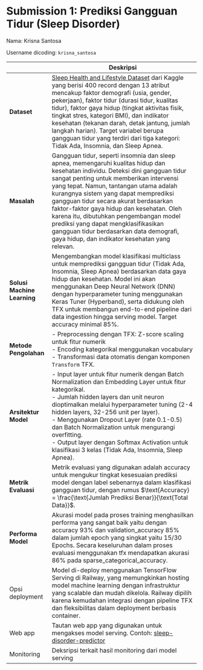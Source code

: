 # Submission 1: Prediksi Gangguan Tidur (Sleep Disorder)
Nama: Krisna Santosa

Username dicoding: `krisna_santosa`

| | Deskripsi |
| ----------- | ----------- |
| **Dataset** | [Sleep Health and Lifestyle Dataset](https://www.kaggle.com/datasets/uom190346a/sleep-health-and-lifestyle-dataset/data) dari Kaggle yang berisi 400 record dengan 13 atribut mencakup faktor demografi (usia, gender, pekerjaan), faktor tidur (durasi tidur, kualitas tidur), faktor gaya hidup (tingkat aktivitas fisik, tingkat stres, kategori BMI), dan indikator kesehatan (tekanan darah, detak jantung, jumlah langkah harian). Target variabel berupa gangguan tidur yang terdiri dari tiga kategori: Tidak Ada, Insomnia, dan Sleep Apnea. |
| **Masalah** | Gangguan tidur, seperti insomnia dan sleep apnea, memengaruhi kualitas hidup dan kesehatan individu. Deteksi dini gangguan tidur sangat penting untuk memberikan intervensi yang tepat. Namun, tantangan utama adalah kurangnya sistem yang dapat memprediksi gangguan tidur secara akurat berdasarkan faktor-faktor gaya hidup dan kesehatan. Oleh karena itu, dibutuhkan pengembangan model prediksi yang dapat mengklasifikasikan gangguan tidur berdasarkan data demografi, gaya hidup, dan indikator kesehatan yang relevan. |
| **Solusi Machine Learning** | Mengembangkan model klasifikasi multiclass untuk memprediksi gangguan tidur (Tidak Ada, Insomnia, Sleep Apnea) berdasarkan data gaya hidup dan kesehatan. Model ini akan menggunakan Deep Neural Network (DNN) dengan hyperparameter tuning menggunakan Keras Tuner (Hyperband), serta didukung oleh TFX untuk membangun end-to-end pipeline dari data ingestion hingga serving model. Target accuracy minimal 85%. |
| **Metode Pengolahan** | - Preprocessing dengan TFX: Z-score scaling untuk fitur numerik<br>- Encoding kategorikal menggunakan vocabulary<br>- Transformasi data otomatis dengan komponen `Transform` TFX. |
| **Arsitektur Model** | - Input layer untuk fitur numerik dengan Batch Normalization dan Embedding Layer untuk fitur kategorikal.<br>- Jumlah hidden layers dan unit neuron dioptimalkan melalui hyperparameter tuning (2-4 hidden layers, 32-256 unit per layer).<br>- Menggunakan Dropout Layer (rate 0.1-0.5) dan Batch Normalization untuk mengurangi overfitting.<br>- Output layer dengan Softmax Activation untuk klasifikasi 3 kelas (Tidak Ada, Insomnia, Sleep Apnea). |
| **Metrik Evaluasi** | Metrik evaluasi yang digunakan adalah accuracy untuk mengukur tingkat kesesuaian prediksi model dengan label sebenarnya dalam klasifikasi gangguan tidur, dengan rumus $\text{Accuracy} = \frac{\text{Jumlah Prediksi Benar}}{\text{Total Data}}$. |
| **Performa Model** | Akurasi model pada proses training menghasilkan performa yang sangat baik yaitu dengan accuracy 93% dan validation_accuracy 85% dalam jumlah epoch yang singkat yaitu 15/30 Epochs. Secara keseluruhan dalam proses evaluasi menggunakan tfx mendapatkan akurasi 86% pada sparse_categorical_accuracy. |
| Opsi deployment | Model di-deploy menggunakan TensorFlow Serving di Railway, yang memungkinkan hosting model machine learning dengan infrastruktur yang scalable dan mudah dikelola. Railway dipilih karena kemudahan integrasi dengan pipeline TFX dan fleksibilitas dalam deployment berbasis container. |
| Web app | Tautan web app yang digunakan untuk mengakses model serving. Contoh: [sleep-disorder-predictor](https://)|
| Monitoring | Deksripsi terkait hasil monitoring dari model serving |